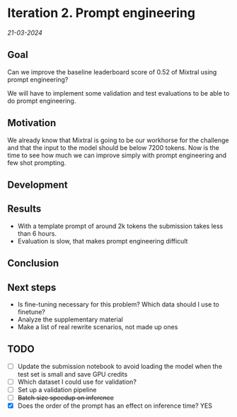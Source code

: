 # Iteration 2. Prompt engineering

_21-03-2024_

<!---
The work is done using short iterations. Each iteration needs to have a very
clear goal. This allows to gain greater knowledge of the problem on each iteration.
--->

## Goal

Can we improve the baseline leaderboard score of 0.52 of Mixtral using prompt engineering?

We will have to implement some validation and test evaluations to be able to do prompt engineering.

## Motivation

We already know that Mixtral is going to be our workhorse for the challenge and that the input to the model should be below 7200 tokens. Now is the time to see how much we can improve simply with prompt engineering and few shot prompting.

## Development

## Results

- With a template prompt of around 2k tokens the submission takes less than 6 hours.
- Evaluation is slow, that makes prompt engineering difficult

## Conclusion

## Next steps

- Is fine-tuning necessary for this problem? Which data should I use to finetune?
- Analyze the supplementary material
- Make a list of real rewrite scenarios, not made up ones

## TODO

- [ ] Update the submission notebook to avoid loading the model when the test set is small and save GPU credits
- [ ] Which dataset I could use for validation?
- [ ] Set up a validation pipeline
- [ ] ~~Batch size speedup on inference~~
- [x] Does the order of the prompt has an effect on inference time? YES
